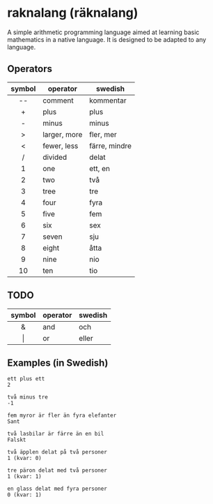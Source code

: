 # raknalang (räknalang)

A simple arithmetic programming language aimed at learning basic mathematics in a native language. It is designed to be adapted to any language.

## Operators

| symbol | operator     | swedish       |
| :----: | --------     | --------      |
| --     | comment      | kommentar     |
| +      | plus         | plus          |
| -      | minus        | minus         |
| >      | larger, more | fler, mer     |
| <      | fewer, less  | färre, mindre |
| /      | divided      | delat         |
| 1      | one          | ett, en       |
| 2      | two          | två           |
| 3      | tree         | tre           |
| 4      | four         | fyra          |
| 5      | five         | fem           |
| 6      | six          | sex           |
| 7      | seven        | sju           |
| 8      | eight        | åtta          |
| 9      | nine         | nio           |
| 10     | ten          | tio           |

## TODO

| symbol | operator | swedish |
| :----: | -------- | ------- |
| &      | and      | och     |
| \|     | or       | eller   |

## Examples (in Swedish)

	ett plus ett
	2

	två minus tre
	-1

	fem myror är fler än fyra elefanter
	Sant

	två lasbilar är färre än en bil
	Falskt

	två äpplen delat på två personer
	1 (kvar: 0)

	tre päron delat med två personer
	1 (kvar: 1)

	en glass delat med fyra personer
	0 (kvar: 1)
